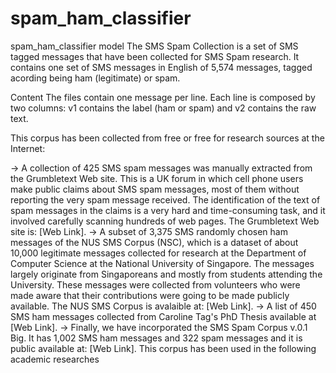 # spam_ham_classifier
spam_ham_classifier model
The SMS Spam Collection is a set of SMS tagged messages that have been collected for SMS Spam research. It contains one set of SMS messages in English of 5,574 messages, tagged acording being ham (legitimate) or spam.

Content
The files contain one message per line. Each line is composed by two columns: v1 contains the label (ham or spam) and v2 contains the raw text.

This corpus has been collected from free or free for research sources at the Internet:

-> A collection of 425 SMS spam messages was manually extracted from the Grumbletext Web site.
This is a UK forum in which cell phone users make public claims about SMS spam messages, most of them without reporting the very spam message received. 
The identification of the text of spam messages in the claims is a very hard and time-consuming task, and it involved carefully scanning hundreds of web pages. 
The Grumbletext Web site is: [Web Link].
-> A subset of 3,375 SMS randomly chosen ham messages of the NUS SMS Corpus (NSC), which is a dataset of about 10,000 legitimate messages collected for research at the Department of Computer Science at the National University of Singapore.
The messages largely originate from Singaporeans and mostly from students attending the University.
These messages were collected from volunteers who were made aware that their contributions were going to be made publicly available.
The NUS SMS Corpus is avalaible at: [Web Link].
-> A list of 450 SMS ham messages collected from Caroline Tag's PhD Thesis available at [Web Link].
-> Finally, we have incorporated the SMS Spam Corpus v.0.1 Big. 
It has 1,002 SMS ham messages and 322 spam messages and it is public available at: [Web Link].
This corpus has been used in the following academic researches
